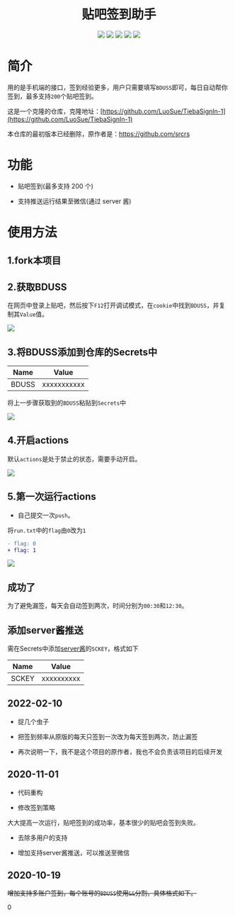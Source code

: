 <div align="center"> 
<h1 align="center">贴吧签到助手</h1>
<img src="https://img.shields.io/github/issues/ShadowDumb/TiebaSignInBackup?color=green">
<img src="https://img.shields.io/github/stars/ShadowDumb/TiebaSignInBackup?color=yellow">
<img src="https://img.shields.io/github/forks/ShadowDumb/TiebaSignInBackup?color=orange">
<img src="https://img.shields.io/github/license/ShadowDumb/TiebaSignInBackup?color=ff69b4">
<img src="https://img.shields.io/github/languages/code-size/ShadowDumb/TiebaSignInBackup?color=blueviolet">
</div>

# 简介

用的是手机端的接口，签到经验更多，用户只需要填写`BDUSS`即可，每日自动帮你签到，最多支持`200`个贴吧签到。

这是一个克隆的仓库，克隆地址：[https://github.com/LuoSue/TiebaSignIn-1](https://github.com/LuoSue/TiebaSignIn-1)

本仓库的最初版本已经删除，原作者是：https://github.com/srcrs

# 功能

+ 贴吧签到(最多支持 200 个)

+ 支持推送运行结果至微信(通过 server 酱)

# 使用方法

## 1.fork本项目

## 2.获取BDUSS

在网页中登录上贴吧，然后按下`F12`打开调试模式，在`cookie`中找到`BDUSS`，并复制其`Value`值。

![](./assets/获取BDUSS.gif)

## 3.将BDUSS添加到仓库的Secrets中

Name | Value
-|-
BDUSS | xxxxxxxxxxx

将上一步骤获取到的`BDUSS`粘贴到`Secrets`中

![](./assets/添加BDUSS.gif)

## 4.开启actions

默认`actions`是处于禁止的状态，需要手动开启。

![](./assets/开启actions.gif)

## 5.第一次运行actions

+ 自己提交一次`push`。

将`run.txt`中的`flag`由`0`改为`1`

```patch
- flag: 0
+ flag: 1
```

![](./assets/运行结果.gif)

## 成功了

为了避免漏签，每天会自动签到两次，时间分别为`00:30`和`12:30`。

## 添加server酱推送

需在Secrets中添加[server酱](http://sc.ftqq.com/)的`SCKEY`，格式如下

Name | Value
-|-
SCKEY | xxxxxxxxxx

## 2022-02-10

+ 捉几个虫子

+ 把签到频率从原版的每天只签到一次改为每天签到两次，防止漏签

+ 再次说明一下，我不是这个项目的原作者，我也不会负责该项目的后续开发

## 2020-11-01

+ 代码重构

+ 修改签到策略

大大提高一次运行，贴吧签到的成功率，基本很少的贴吧会签到失败。

+ 去除多用户的支持

+ 增加支持server酱推送，可以推送至微信

## 2020-10-19

~~增加支持多账户签到，每个账号的`BDUSS`使用`&&`分割，具体格式如下。~~


0
